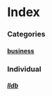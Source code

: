 # Index
### Categories

#### [business](./business/README.md)

### Individual

##### [lldb](./lldb.md)
